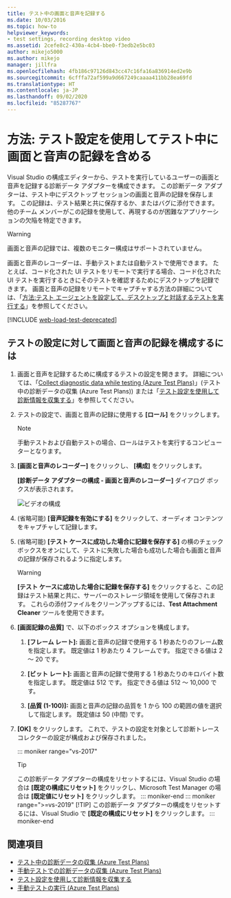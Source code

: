 ```yaml
---
title: テスト中の画面と音声を記録する
ms.date: 10/03/2016
ms.topic: how-to
helpviewer_keywords:
- test settings, recording desktop video
ms.assetid: 2cefe8c2-430a-4cb4-bbe0-f3edb2e5bc03
author: mikejo5000
ms.author: mikejo
manager: jillfra
ms.openlocfilehash: 4fb186c97126d843cc47c16fa16a836914ed2e9b
ms.sourcegitcommit: 6cfffa72af599a9d667249caaaa411bb28ea69fd
ms.translationtype: HT
ms.contentlocale: ja-JP
ms.lasthandoff: 09/02/2020
ms.locfileid: "85287767"
---
```

# <a name="how-to-include-recordings-of-the-screen-and-voice-during-tests-using-test-settings"></a>方法: テスト設定を使用してテスト中に画面と音声の記録を含める

Visual Studio の構成エディターから、テストを実行しているユーザーの画面と音声を記録する診断データ アダプターを構成できます。 この診断データ アダプターは、テスト中にデスクトップ セッションの画面と音声の記録を保存します。 この記録は、テスト結果と共に保存するか、またはバグに添付できます。 他のチーム メンバーがこの記録を使用して、再現するのが困難なアプリケーションの欠陥を特定できます。

> [!WARNING]
> 画面と音声の記録では、複数のモニター構成はサポートされていません。

画面と音声のレコーダーは、手動テストまたは自動テストで使用できます。 たとえば、コード化された UI テストをリモートで実行する場合、コード化された UI テストを実行するときにそのテストを確認するためにデスクトップを記録できます。 画面と音声の記録をリモートでキャプチャする方法の詳細については、「[方法:テスト エージェントを設定して、デスクトップと対話するテストを実行する](../test/how-to-set-up-your-test-agent-to-run-tests-that-interact-with-the-desktop.md)」を参照してください。

[!INCLUDE [web-load-test-deprecated](includes/web-load-test-deprecated.md)]

## <a name="to-configure-screen-and-voice-recording-for-your-test-settings"></a>テストの設定に対して画面と音声の記録を構成するには

1. 画面と音声を記録するために構成するテストの設定を開きます。 詳細については、「[Collect diagnostic data while testing (Azure Test Plans)](/azure/devops/test/collect-diagnostic-data?view=vsts)」(テスト中の診断データの収集 (Azure Test Plans)) または「[テスト設定を使用して診断情報を収集する](../test/collect-diagnostic-information-using-test-settings.md)」を参照してください。

2. テストの設定で、画面と音声の記録に使用する **[ロール]** をクリックします。

    > [!NOTE]
    > 手動テストおよび自動テストの場合、ロールはテストを実行するコンピューターとなります。

3. **[画面と音声のレコーダー]** をクリックし、 **[構成]** をクリックします。

     **[診断データ アダプターの構成 - 画面と音声のレコーダー]** ダイアログ ボックスが表示されます。

     ![ビデオの構成](../test/media/testsettingvideoconfiggdr.png)

4. (省略可能) **[音声記録を有効にする]** をクリックして、オーディオ コンテンツをキャプチャして記録します。

5. (省略可能) **[テスト ケースに成功した場合に記録を保存する]** の横のチェック ボックスをオンにして、テストに失敗した場合も成功した場合も画面と音声の記録が保存されるように指定します。

    > [!WARNING]
    > **[テスト ケースに成功した場合に記録を保存する]** をクリックすると、この記録はテスト結果と共に、サーバーのストレージ領域を使用して保存されます。 これらの添付ファイルをクリーンアップするには、**Test Attachment Cleaner** ツールを使用できます。

6. **[画面記録の品質]** で、以下のボックス オプションを構成します。

    1. **[フレーム レート]:** 画面と音声の記録で使用する 1 秒あたりのフレーム数を指定します。 既定値は 1 秒あたり 4 フレームです。 指定できる値は 2 ～ 20 です。

    2. **[ビット レート]:** 画面と音声の記録で使用する 1 秒あたりのキロバイト数を指定します。 既定値は 512 です。 指定できる値は 512 ～ 10,000 です。

    3. **[品質 (1-100)]:** 画面と音声の記録の品質を 1 から 100 の範囲の値を選択して指定します。 既定値は 50 (中間) です。

7. **[OK]** をクリックします。 これで、テストの設定を対象として診断トレース コレクターの設定が構成および保存されました。

    ::: moniker range="vs-2017"
    > [!TIP]
    > この診断データ アダプターの構成をリセットするには、Visual Studio の場合は **[既定の構成にリセット]** をクリックし、Microsoft Test Manager の場合は **[既定値にリセット]** をクリックします。
    ::: moniker-end
    ::: moniker range=">=vs-2019"
    > [!TIP]
    > この診断データ アダプターの構成をリセットするには、Visual Studio で **[既定の構成にリセット]** をクリックします。
    ::: moniker-end

## <a name="see-also"></a>関連項目

- [テスト中の診断データの収集 (Azure Test Plans)](/azure/devops/test/collect-diagnostic-data?view=vsts)
- [手動テストでの診断データの収集 (Azure Test Plans)](/azure/devops/test/mtm/collect-more-diagnostic-data-in-manual-tests?view=vsts)
- [テスト設定を使用して診断情報を収集する](../test/collect-diagnostic-information-using-test-settings.md)
- [手動テストの実行 (Azure Test Plans)](/azure/devops/test/run-manual-tests?view=vsts)
